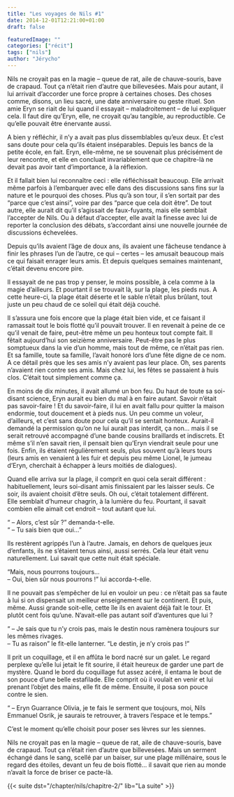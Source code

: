 ```yaml
---
title: "Les voyages de Nils #1"
date: 2014-12-01T12:21:00+01:00
draft: false

featuredImage: ""
categories: ["récit"]
tags: ["nils"]
author: "Jérycho"
---
```

Nils ne croyait pas en la magie – queue de rat, aile de chauve-souris, bave de crapaud. Tout ça n’était rien d’autre que billevesées. Mais pour autant, il lui arrivait d’accorder une force propre à certaines choses. Des choses comme, disons, un lieu sacré, une date anniversaire ou geste rituel. Son amie Eryn se riait de lui quand il essayait – maladroitement – de lui expliquer cela. Il faut dire qu’Eryn, elle, ne croyait qu’au tangible, au reproductible. Ce qu’elle pouvait être énervante aussi.

A bien y réfléchir, il n’y a avait pas plus dissemblables qu’eux deux. Et c’est sans doute pour cela qu’ils étaient inséparables. Depuis les bancs de la petite école, en fait. Eryn, elle-même, ne se souvenait plus précisément de leur rencontre, et elle en concluait invariablement que ce chapitre-là ne devait pas avoir tant d’importance, à la réflexion.

Et il fallait bien lui reconnaître ceci : elle réfléchissait beaucoup. Elle arrivait même parfois à l’embarquer avec elle dans des discussions sans fins sur la nature et le pourquoi des choses. Plus qu’à son tour, il s’en sortait par des “parce que c’est ainsi”, voire par des “parce que cela doit être”. De tout autre, elle aurait dit qu’il s’agissait de faux-fuyants, mais elle semblait l’accepter de Nils. Ou à défaut d’accepter, elle avait la finesse avec lui de reporter la conclusion des débats, s’accordant ainsi une nouvelle journée de discussions échevelées.

Depuis qu’ils avaient l’âge de doux ans, ils avaient une fâcheuse tendance à finir les phrases l’un de l’autre, ce qui – certes – les amusait beaucoup mais ce qui faisait enrager leurs amis. Et depuis quelques semaines maintenant, c’était devenu encore pire.

Il essayait de ne pas trop y penser, le moins possible, à cela comme à la magie d’ailleurs. Et pourtant il se trouvait là, sur la plage, les pieds nus. A cette heure-ci, la plage était déserte et le sable n’était plus brûlant, tout juste un peu chaud de ce soleil qui était déjà couché.

Il s’assura une fois encore que la plage était bien vide, et ce faisant il ramassait tout le bois flotté qu’il pouvait trouver. Il en revenait à peine de ce qu’il venait de faire, peut-être même un peu honteux tout compte fait. Il fêtait aujourd’hui son seizième anniversaire. Peut-être pas le plus somptueux dans la vie d’un homme, mais tout de même, ce n’était pas rien. Et sa famille, toute sa famille, l’avait honoré lors d’une fête digne de ce nom. A ce détail près que les ses amis n’y avaient pas leur place. Oh, ses parents n’avaient rien contre ses amis. Mais chez lui, les fêtes se passaient à huis clos. C’était tout simplement comme ça.

En moins de dix minutes, il avait allumé un bon feu. Du haut de toute sa soi-disant science, Eryn aurait eu bien du mal à en faire autant. Savoir n’était pas savoir-faire ! Et du savoir-faire, il lui en avait fallu pour quitter la maison endormie, tout doucement et à pieds nus. Un peu comme un voleur, d’ailleurs, et c’est sans doute pour cela qu’il se sentait honteux. Aurait-il demandé la permission qu’on ne lui aurait pas interdit, ça non… mais il se serait retrouvé accompagné d’une bande cousins braillards et indiscrets. Et même s’il n’en savait rien, il pensait bien qu’Eryn viendrait seule pour une fois. Enfin, ils étaient régulièrement seuls, plus souvent qu’à leurs tours (leurs amis en venaient à les fuir et depuis peu même Lionel, le jumeau d’Eryn, cherchait à échapper à leurs moitiés de dialogues).

Quand elle arriva sur la plage, il comprit en quoi cela serait différent : habituellement, leurs soi-disant amis finissaient par les laisser seuls. Ce soir, ils avaient choisit d’être seuls. Oh oui, c’était totalement différent.  
Elle semblait d’humeur chagrin, à la lumière du feu. Pourtant, il savait combien elle aimait cet endroit – tout autant que lui.

“ – Alors, c’est sûr ?” demanda-t-elle.  
“ – Tu sais bien que oui…”

Ils restèrent agrippés l’un à l’autre. Jamais, en dehors de quelques jeux d’enfants, ils ne s’étaient tenus ainsi, aussi serrés. Cela leur était venu naturellement. Lui savait que cette nuit était spéciale.

“Mais, nous pourrons toujours…  
– Oui, bien sûr nous pourrons !” lui accorda-t-elle.

Il ne pouvait pas s’empêcher de lui en vouloir un peu : ce n’était pas sa faute à lui si on dispensait un meilleur enseignement sur le continent. Et puis, même. Aussi grande soit-elle, cette île ils en avaient déjà fait le tour. Et plutôt cent fois qu’une. N’avait-elle pas autant soif d’aventures que lui ?

“ – Je sais que tu n’y crois pas, mais le destin nous ramènera toujours sur les mêmes rivages.  
– Tu as raison” le fit-elle lanterner. “Le destin, je n’y crois pas !”

Il prit un coquillage, et il en affûta le bord nacré sur un galet. Le regard perplexe qu’elle lui jetait le fit sourire, il était heureux de garder une part de mystère. Quand le bord du coquillage fut assez acéré, il entama le bout de son pouce d’une belle estafilade. Elle comprit où il voulait en venir et lui prenant l’objet des mains, elle fit de même. Ensuite, il posa son pouce contre le sien.

“ – Eryn Guarrance Olivia, je te fais le serment que toujours, moi, Nils Emmanuel Osrik, je saurais te retrouver, à travers l’espace et le temps.”

C’est le moment qu’elle choisit pour poser ses lèvres sur les siennes.

Nils ne croyait pas en la magie – queue de rat, aile de chauve-souris, bave de crapaud. Tout ça n’était rien d’autre que billevesées. Mais un serment échangé dans le sang, scellé par un baiser, sur une plage millénaire, sous le regard des étoiles, devant un feu de bois flotté… il savait que rien au monde n’avait la force de briser ce pacte-là.

{{< suite dst="/chapter/nils/chapitre-2/" lib="La suite" >}}
